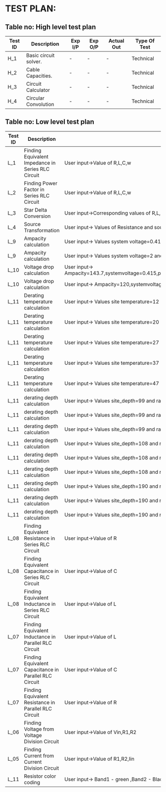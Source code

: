 # TEST PLAN:

## Table no: High level test plan

| **Test ID** | **Description**                                              | **Exp I/P** | **Exp O/P** | **Actual Out** |**Type Of Test**  |          
|-------------|--------------------------------------------------------------|------------|-------------|----------------|------------------|      
| H_1 | Basic circuit solver. | - | - | - | Technical | 
| H_2 | Cable Capacities. | - | - | - | Technical | 
| H_3 | Circuit Calculator | - | - | - | Technical | 
| H_4 | Circular Convolution | - | - | - | Technical |



## Table no: Low level test plan

| **Test ID** | **Description**                                              | **Exp IN** | **Exp OUT** | **Actual Out** |**Type Of Test**  |    
|-------------|--------------------------------------------------------------|------------|-------------|----------------|------------------|
| L_1 |Finding Equivalent Impedance in Series RLC Circuit | User input->Value of R,L,C,w |- | Success | Requirement |
| L_2 |Finding Power Factor in Series RLC Circuit |User input->Value of R,L,C,w | - |Success |Requirement |
| L_3 |Star Delta Conversion |User input->Corresponding values of R,L,C | - | Success | Requirement |
| L_4 |Source Transformation |User input-> Values of Resistance and sources | - | Success |Requirement |
| L_9 |Ampacity calculation |User input-> Values system voltage=0.415 and transformer rating=200 |143.760208  | Success | Requirement |
| L_9 |Ampacity calculation |User input-> Values system voltage=2 and transformer rating=13 | 450.033321| Success |Requirement |
| L_10 |Voltage drop  calculation |User input-> Ampacity=143.7,systemvoltage=0.415,pf=0.8,Length=100,resistance=1.035,reactance=5.233|23796  | Success | Requirement |
| L_10 |Voltage drop  calculation |User input-> Ampacity=120,systemvoltage=1,pf=1,Length=25,resistance=13,reactance=0.03|6754  | Success | Requirement |
| L_11 |Derating temperature calculation |User input-> Values site temperature=12|1.120000  | Success | Requirement |
| L_11 |Derating temperature calculation |User input-> Values site temperature=20|1.040000  | Success | Requirement|
| L_11 |Derating temperature calculation |User input-> Values site temperature=27|0.960000  | Success |Requirement|
| L_11 |Derating temperature calculation |User input-> Values site temperature=37|0.910000  | Success| Requirement|
| L_11 |Derating temperature calculation |User input-> Values site temperature=47|0.820000  | Success | Requirement|
| L_11 |derating depth calculation |User input-> Values site_depth=99 and rating=15 | 0.990000 | Success | Requirement |
| L_11 |derating depth calculation |User input-> Values site_depth=99 and rating=120 | 0.980000| Success | Requirement|
| L_11 |derating depth calculation |User input-> Values site_depth=99 and rating=470 | 0.970000 | Success | Requirement|
| L_11 |derating depth calculation |User input-> Values site_depth=108 and rating=15 | 0.980000| Success | Requirement|
| L_11 |derating depth calculation |User input-> Values site_depth=108 and rating=120 | 0.970000 | Success | Requirement |
| L_11 |derating depth calculation |User input-> Values site_depth=108 and rating=470 | 0.960000 | Success | Requirement|
| L_11 |derating depth calculation |User input-> Values site_depth=190 and rating=15 | 0.950000| Success | Requirement |
| L_11 |derating depth calculation |User input-> Values site_depth=190 and rating=120 | 0.930000 |Success| Requirement|
| L_11|derating depth calculation |User input-> Values site_depth=190 and rating=470 | 0.910000 | Success | Requirement|
| L_08 |Finding Equivalent Resistance in Series RLC Circuit | User input->Value of R |- | - | - |
| L_08 |Finding Equivalent Capacitance in Series RLC Circuit | User input->Value of C |- | - | - |
| L_08 |Finding Equivalent Inductance in Series RLC Circuit | User input->Value of L |- | - | - |
| L_07 |Finding Equivalent Inductance in Parallel RLC Circuit | User input->Value of L |- | - | - |
| L_07 |Finding Equivalent Capacitance in Parallel RLC Circuit | User input->Value of C |- | - | - |
| L_07 |Finding Equivalent Resistance in Parallel RLC Circuit | User input->Value of R |- | - | - |
| L_06 |Finding Voltage from Voltage Division Circuit | User input->Value of Vin,R1,R2 |- | - | - |
| L_05 |Finding Current from Current Division Circuit | User input->Value of R1,R2,Iin |- | - | - |
| L_11|Resistor color coding |User input-> Band1 - green ,Band2 - Black ,Band3 - yellow | 500k ohms | Success | Requirement|

